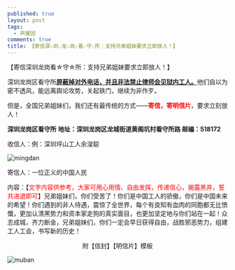 ```yaml
---
published: true
layout: post
tags:
  - 声援团
comments: true
title: 【寄信深☆圳☆龙☆岗☆看☆守☆所：支持兄弟姐妹要求立即放人！】
---
```

【寄信深圳龙岗看☆守☆所：支持兄弟姐妹要求立即放人！】

深圳龙岗区看守所<span style="text-decoration: underline;">**屏蔽掉对外电话，并且非法禁止律师会见狱内工人。**</span>他们自以为密不透风，能远离舆论攻势，关起铁门，继续为非作歹。

但是，全国兄弟姐妹们，我们还有最传统的方式——<span style="color:red">**寄信，寄明信片**</span>，要求立刻放人！

**深圳龙岗区看守所**
**地址：深圳龙岗区龙城街道黄阁坑村看守所路		邮编：518172**

收信人：例：深圳坪山工人余浚聪

<img align="center" src="http://wx4.sinaimg.cn/mw690/0060lm7Tly1fu3mcg37p8j30uq0edt9m.jpg" alt="mingdan">

寄信人：一位正义的中国人民

内容：【<span style="color:red">文字内容供参考，大家可用心用情、自由发挥，传递信心，揭露黑井，誓共进退即可</span>】兄弟姐妹们，你们受苦了！你们是中国工人的骄傲，你们是中国未来的希望！你们遇到的非人待遇，震惊了全世界，每个有良知有血肉的同胞都无比愤慨，更加认清黑势力和资本家走狗的真实面目，也更加坚定地与你们站在一起！众志成城，齐力断金，兄弟姐妹们，你们一定会早日获得自由，战胜邪恶势力，组建工人工会，书写新的历史！

<p align="center">附【信封】【明信片】模板</p>

<img align="center" src="http://wx1.sinaimg.cn/mw690/0060lm7Tly1fu3iwb97zsj30sy0944an.jpg" alt="muban">

